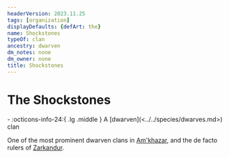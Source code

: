 ```yaml
---
headerVersion: 2023.11.25
tags: [organization]
displayDefaults: {defArt: the}
name: Shockstones
typeOf: clan
ancestry: dwarven
dm_notes: none
dm_owner: none
title: Shockstones
---
```

# The Shockstones
<div class="grid cards ext-narrow-margin ext-one-column" markdown>
-
   :octicons-info-24:{ .lg .middle } A [dwarven](<../../species/dwarves.md>) clan  
</div>


One of the most prominent dwarven clans in [Am'khazar](<../../gazetteer/central-highlands/dwarven-kingdoms/am-khazar.md>), and the de facto rulers of [Zarkandur](<../../gazetteer/central-highlands/dwarven-kingdoms/zarkandur.md>). 
